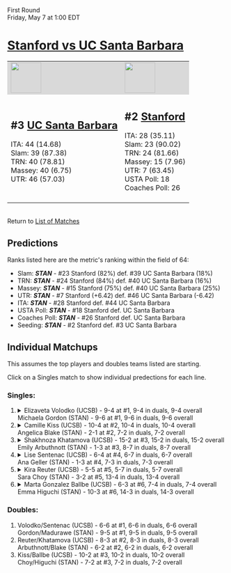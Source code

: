 First Round  
Friday, May 7 at 1:00 EDT
# [Stanford vs UC Santa Barbara](https://www.ncaa.com/game/5833656) 

<table>  
<tr style="background-color: #d9d9d9 !important"><td><a href="#"><img src="https://www.ncaa.com/sites/default/files/images/logos/schools/u/uc-santa-barbara.70.png" width="70" height="70" /></a></td><td><a href="#"><img src="https://www.ncaa.com/sites/default/files/images/logos/schools/s/stanford.70.png" width="70" height="70" /></a></td></tr>
<tr><td>  

<h2>#3 <a href="#">UC Santa Barbara</a></h2>  
ITA: 44 (14.68)<br>  
Slam: 39 (87.38)<br>  
TRN: 40 (78.81)<br>  
Massey: 40 (6.75)<br>  
UTR: 46 (57.03)<br>  
<br>  

</td><td>  

<h2>#2 <a href="#">Stanford</a></h2>  
ITA: 28 (35.11)<br>  
Slam: 23 (90.02)<br>  
TRN: 24 (81.66)<br>  
Massey: 15 (7.96)<br>  
UTR: 7 (63.45)<br>  
USTA Poll: 18<br>  
Coaches Poll: 26<br>  
<br>  

</td></tr></table>  


<br>Return to [List of Matches](../index.md)  

## Predictions  

Ranks listed here are the metric's ranking within the field of 64:  
- Slam: ***STAN*** - #23 Stanford (82%) def. #39 UC Santa Barbara (18%)  
- TRN: ***STAN*** - #24 Stanford (84%) def. #40 UC Santa Barbara (16%)  
- Massey: ***STAN*** - #15 Stanford (75%) def. #40 UC Santa Barbara (25%)  
- UTR: ***STAN*** - #7 Stanford (+6.42) def. #46 UC Santa Barbara (-6.42)  
- ITA: ***STAN*** - #28 Stanford def. #44 UC Santa Barbara  
- USTA Poll: ***STAN*** - #18 Stanford def. UC Santa Barbara  
- Coaches Poll: ***STAN*** - #26 Stanford def. UC Santa Barbara  
- Seeding: ***STAN*** - #2 Stanford def. #3 UC Santa Barbara  

## Individual Matchups  

This assumes the top players and doubles teams listed are starting.  

Click on a Singles match to show individual predections for each line.  

### Singles:  

<ol>
<li><details><summary markdown="span">
Elizaveta Volodko (UCSB) - 9-4 at #1, 9-4 in duals, 9-4 overall<br>  
Michaela Gordon (STAN) - 9-6 at #1, 9-6 in duals, 9-6 overall
</summary><h4>Predictions</h4><ul>
<li>Slam: <b><i>VT</i></b> - #30 Virginia Tech (56%) def. #35 Texas Tech (44%)</li>  
</ul></details></li>
<li><details><summary markdown="span">
Camille Kiss (UCSB) - 10-4 at #2, 10-4 in duals, 10-4 overall<br>  
Angelica Blake (STAN) - 2-1 at #2, 7-2 in duals, 7-2 overall
</summary><h4>Predictions</h4><ul>
<li>Slam: <b><i>VT</i></b> - #30 Virginia Tech (56%) def. #35 Texas Tech (44%)</li>  
</ul></details></li>
<li><details><summary markdown="span">
Shakhnoza Khatamova (UCSB) - 15-2 at #3, 15-2 in duals, 15-2 overall<br>  
Emily Arbuthnott (STAN) - 1-3 at #3, 8-7 in duals, 8-7 overall
</summary><h4>Predictions</h4><ul>
<li>Slam: <b><i>VT</i></b> - #30 Virginia Tech (56%) def. #35 Texas Tech (44%)</li>  
</ul></details></li>
<li><details><summary markdown="span">
Lise Sentenac (UCSB) - 6-4 at #4, 6-7 in duals, 6-7 overall<br>  
Ana Geller (STAN) - 1-3 at #4, 7-3 in duals, 7-3 overall
</summary><h4>Predictions</h4><ul>
<li>Slam: <b><i>VT</i></b> - #30 Virginia Tech (56%) def. #35 Texas Tech (44%)</li>  
</ul></details></li>
<li><details><summary markdown="span">
Kira Reuter (UCSB) - 5-5 at #5, 5-7 in duals, 5-7 overall<br>  
Sara Choy (STAN) - 3-2 at #5, 13-4 in duals, 13-4 overall
</summary><h4>Predictions</h4><ul>
<li>Slam: <b><i>VT</i></b> - #30 Virginia Tech (56%) def. #35 Texas Tech (44%)</li>  
</ul></details></li>
<li><details><summary markdown="span">
Marta Gonzalez Ballbe (UCSB) - 6-3 at #6, 7-4 in duals, 7-4 overall<br>  
Emma Higuchi (STAN) - 10-3 at #6, 14-3 in duals, 14-3 overall
</summary><h4>Predictions</h4><ul>
<li>Slam: <b><i>VT</i></b> - #30 Virginia Tech (56%) def. #35 Texas Tech (44%)</li>  
</ul></details></li>
</ol>

### Doubles:  
1. Volodko/Sentenac (UCSB) - 6-6 at #1, 6-6 in duals, 6-6 overall  
   Gordon/Madurawe (STAN) - 9-5 at #1, 9-5 in duals, 9-5 overall
2. Reuter/Khatamova (UCSB) - 8-3 at #2, 8-3 in duals, 8-3 overall  
   Arbuthnott/Blake (STAN) - 6-2 at #2, 6-2 in duals, 6-2 overall
3. Kiss/Ballbe (UCSB) - 10-2 at #3, 10-2 in duals, 10-2 overall  
   Choy/Higuchi (STAN) - 7-2 at #3, 7-2 in duals, 7-2 overall